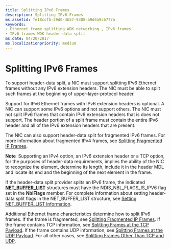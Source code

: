 ```yaml
---
title: Splitting IPv6 Frames
description: Splitting IPv6 Frames
ms.assetid: fe18ccfb-29d0-4b57-9308-a9d4a9c6777a
keywords:
- Ethernet frame splitting WDK networking , IPv6 frames
- IPv6 frames WDK header-data split
ms.date: 04/20/2017
ms.localizationpriority: medium
---
```


# Splitting IPv6 Frames





To support header-data split, a NIC must support splitting IPv6 Ethernet frames without any IPv6 extension headers. The NIC must be able to split such frames at the beginning of upper-layer-protocol header.

Support for IPv6 Ethernet frames with IPv6 extension headers is optional. A NIC can support some IPv6 options and not support others. The NIC must not split IPv6 frames that contain IPv6 extension headers that is does not support. The header portion of a split frame must contain the entire IPv6 header and all of the IPv6 extension headers that are present.

The NIC can also support header-data split for fragmented IPv6 frames. For more information about fragmented IPv4 frames, see [Splitting Fragmented IP Frames](splitting-fragmented-ip-frames.md).

**Note**  Supporting an IPv4 option, an IPv6 extension header or a TCP option, for the purposes of header-data requirements, implies the ability of the NIC to recognize the element, determine its length, include it in the header MDL and locate its end and the beginning of the next element in the frame.

 

If the header-data split provider splits an IPv6 frame, the indicated [**NET\_BUFFER\_LIST**](/windows-hardware/drivers/ddi/nbl/ns-nbl-net_buffer_list) structures must have the NDIS\_NBL\_FLAGS\_IS\_IPV6 flag set in the **NblFlags** member. For complete information about setting header-data split flags in the NET\_BUFFER\_LIST structure, see [Setting NET\_BUFFER\_LIST Information](setting-net-buffer-list-information.md).

Additional Ethernet frame characteristics determine how to split IPv6 frames. If the frame is fragmented, see [Splitting Fragmented IP Frames](splitting-fragmented-ip-frames.md). If the frame contains TCP information, see [Splitting Frames at the TCP Payload](splitting-frames-at-the-tcp-payload.md). If the frame contains UDP information, see [Splitting Frames at the UDP Payload](splitting-frames-at-the-udp-payload.md). For all other cases, see [Splitting Frames Other Than TCP and UDP](splitting-icmp-frames-and-other-upper-layer-protocol-frames.md).

 

